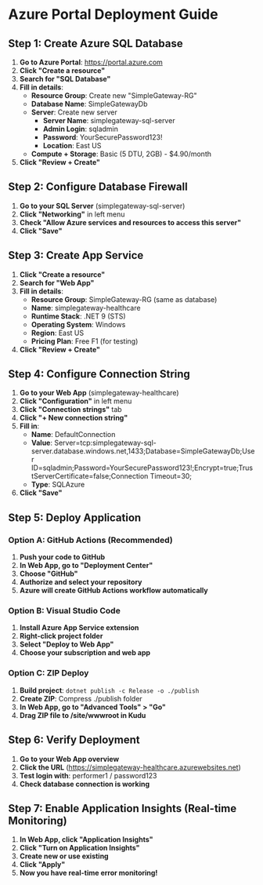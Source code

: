# Azure Portal Deployment Guide

## Step 1: Create Azure SQL Database

1. **Go to Azure Portal**: https://portal.azure.com
2. **Click "Create a resource"**
3. **Search for "SQL Database"**
4. **Fill in details**:
   - **Resource Group**: Create new "SimpleGateway-RG"
   - **Database Name**: SimpleGatewayDb
   - **Server**: Create new server
     - **Server Name**: simplegateway-sql-server
     - **Admin Login**: sqladmin
     - **Password**: YourSecurePassword123!
     - **Location**: East US
   - **Compute + Storage**: Basic (5 DTU, 2GB) - $4.90/month
5. **Click "Review + Create"**

## Step 2: Configure Database Firewall

1. **Go to your SQL Server** (simplegateway-sql-server)
2. **Click "Networking"** in left menu
3. **Check "Allow Azure services and resources to access this server"**
4. **Click "Save"**

## Step 3: Create App Service

1. **Click "Create a resource"**
2. **Search for "Web App"**
3. **Fill in details**:
   - **Resource Group**: SimpleGateway-RG (same as database)
   - **Name**: simplegateway-healthcare
   - **Runtime Stack**: .NET 9 (STS)
   - **Operating System**: Windows
   - **Region**: East US
   - **Pricing Plan**: Free F1 (for testing)
4. **Click "Review + Create"**

## Step 4: Configure Connection String

1. **Go to your Web App** (simplegateway-healthcare)
2. **Click "Configuration"** in left menu
3. **Click "Connection strings"** tab
4. **Click "+ New connection string"**
5. **Fill in**:
   - **Name**: DefaultConnection
   - **Value**: Server=tcp:simplegateway-sql-server.database.windows.net,1433;Database=SimpleGatewayDb;User ID=sqladmin;Password=YourSecurePassword123!;Encrypt=true;TrustServerCertificate=false;Connection Timeout=30;
   - **Type**: SQLAzure
6. **Click "Save"**

## Step 5: Deploy Application

### Option A: GitHub Actions (Recommended)
1. **Push your code to GitHub**
2. **In Web App, go to "Deployment Center"**
3. **Choose "GitHub"**
4. **Authorize and select your repository**
5. **Azure will create GitHub Actions workflow automatically**

### Option B: Visual Studio Code
1. **Install Azure App Service extension**
2. **Right-click project folder**
3. **Select "Deploy to Web App"**
4. **Choose your subscription and web app**

### Option C: ZIP Deploy
1. **Build project**: `dotnet publish -c Release -o ./publish`
2. **Create ZIP**: Compress ./publish folder
3. **In Web App, go to "Advanced Tools" > "Go"**
4. **Drag ZIP file to /site/wwwroot in Kudu**

## Step 6: Verify Deployment

1. **Go to your Web App overview**
2. **Click the URL** (https://simplegateway-healthcare.azurewebsites.net)
3. **Test login with**: performer1 / password123
4. **Check database connection is working**

## Step 7: Enable Application Insights (Real-time Monitoring)

1. **In Web App, click "Application Insights"**
2. **Click "Turn on Application Insights"**
3. **Create new or use existing**
4. **Click "Apply"**
5. **Now you have real-time error monitoring!**
